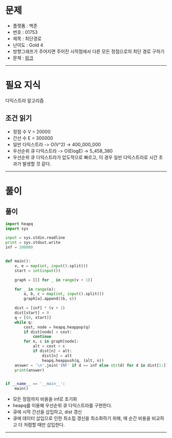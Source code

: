 # 문제
- 플랫폼 : 백준
- 번호 : 01753
- 제목 : 최단경로
- 난이도 : Gold 4
- 방향그래프가 주어지면 주어진 시작점에서 다른 모든 정점으로의 최단 경로 구하기
- 문제 : <a href="https://www.acmicpc.net/problem/1753" target="_blank">링크</a>

---

# 필요 지식
다익스트라 알고리즘

## 조건 읽기
- 정점 수 V = 20000
- 간선 수 E = 300000
- 일반 다익스트라 -> O(V^2) -> 400_000_000
- 우선순위 큐 다익스트라 -> O(ElogE) -> 5_458_380
- 우선순위 큐 다익스트라가 압도적으로 빠르고, 이 경우 일반 다익스트라로 시간 초과가 발생할 것 같다.

---

# 풀이

## 풀이
```python
import heapq
import sys

input = sys.stdin.readline
print = sys.stdout.write
inf = 200000


def main():
    v, e = map(int, input().split())
    start = int(input())

    graph = [[] for _ in range(v + 1)]

    for _ in range(e):
        a, b, c = map(int, input().split())
        graph[a].append((b, c))

    dist = [inf] * (v + 1)
    dist[start] = 0
    q = [(0, start)]
    while q:
        cost, node = heapq.heappop(q)
        if dist[node] < cost:
            continue
        for n, c in graph[node]:
            alt = cost + c
            if dist[n] > alt:
                dist[n] = alt
                heapq.heappush(q, (alt, n))
    answer = '\n'.join('INF' if d == inf else str(d) for d in dist[1:])
    print(answer)


if __name__ == '__main__':
    main()
```
- 모든 정점까지 비용을 inf로 초기화
- heapq를 이용해 우선순위 큐 다익스트라를 구현한다.
- 큐에 시작 간선을 삽입하고, dist 갱신
- 큐에 데이터 삽입으로 인한 최소힙 갱신을 최소화하기 위해, 매 순간 비용을 비교하고 더 저렴할 때만 삽입한다.

---
